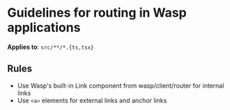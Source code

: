 # Guidelines for routing in Wasp applications

**Applies to**: `src/**/*.{ts,tsx}`

## Rules

- Use Wasp's built-in Link component from wasp/client/router for internal links
- Use `<a>` elements for external links and anchor links
